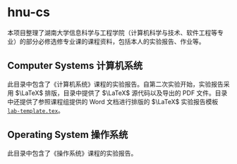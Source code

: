 # hnu-cs
本项目整理了湖南大学信息科学与工程学院（计算机科学与技术、软件工程等专业）的部分必修选修专业课的课程资料，包括本人的实验报告、作业等。

## Computer Systems 计算机系统
此目录中包含了《计算机系统》课程的实验报告。自第二次实验开始，实验报告采用 $\LaTeX$ 排版，目录中提供了 $\LaTeX$ 源代码以及导出的 PDF 文件。目录中还提供了参照课程组提供的 Word 文档进行排版的 $\LaTeX$ 实验报告模板 [`lab-template.tex`](Computer%20Systems%20计算机系统/Labs%20实验/lab-template.tex)。

## Operating System 操作系统
此目录中包含了《操作系统》课程的实验报告。